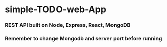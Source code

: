 # simple-TODO-web-App

### REST API built on Node, Express, React, MongoDB

### Remember to change Mongodb and server port before running
